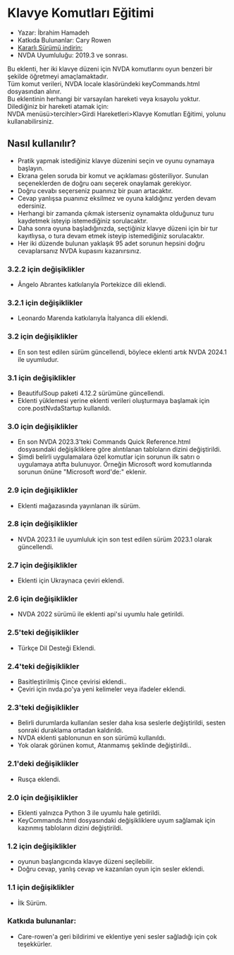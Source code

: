 # Klavye Komutları Eğitimi #

*	Yazar: İbrahim Hamadeh  
*	Katkıda Bulunanlar: Cary Rowen  
*	[Kararlı Sürümü indirin:][1]  
*	NVDA Uyumluluğu: 2019.3 ve sonrası.  

Bu eklenti, her iki klavye düzeni  için NVDA komutlarını oyun benzeri bir şekilde öğretmeyi amaçlamaktadır.  
Tüm komut verileri, NVDA locale klasöründeki keyCommands.html dosyasından alınır.  
Bu eklentinin herhangi bir varsayılan hareketi veya kısayolu yoktur.  
Dilediğiniz bir hareketi atamak için:  
NVDA menüsü>tercihler>Girdi Hareketleri>Klavye Komutları Eğitimi, yolunu kullanabilirsiniz.

## Nasıl kullanılır? ##

*	Pratik yapmak istediğiniz klavye düzenini seçin ve oyunu oynamaya başlayın.  
*	Ekrana gelen soruda bir komut ve açıklaması gösteriliyor. Sunulan seçeneklerden de doğru oanı seçerek onaylamak gerekiyor.  
*	Doğru cevabı seçerseniz puanınız bir puan artacaktır.  
*	Cevap yanlışsa puanınız eksilmez ve oyuna kaldığınız yerden devam edersiniz.  
*	Herhangi bir zamanda çıkmak isterseniz oynamakta olduğunuz turu kaydetmek isteyip istemediğiniz sorulacaktır.  
*	Daha sonra oyuna başladığınızda, seçtiğiniz klavye düzeni için bir tur kayıtlıysa, o tura devam etmek isteyip istemediğiniz sorulacaktır.  
*	Her iki düzende bulunan yaklaşık 95 adet sorunun hepsini doğru   cevaplarsanız NVDA kupasını kazanırsınız.  

### 3.2.2 için değişiklikler ###

*	Ângelo Abrantes katkılarıyla Portekizce dili eklendi.

### 3.2.1 için değişiklikler ###

*	Leonardo Marenda katkılarıyla İtalyanca dili eklendi.

### 3.2 için değişiklikler ###

*	En son test edilen sürüm güncellendi, böylece eklenti artık NVDA 2024.1 ile uyumludur.

### 3.1 için değişiklikler ###

*	BeautifulSoup paketi 4.12.2 sürümüne güncellendi.
*	Eklenti yüklemesi yerine eklenti verileri oluşturmaya başlamak için core.postNvdaStartup kullanıldı.

### 3.0 için değişiklikler ###

*	En son NVDA 2023.3'teki Commands Quick Reference.html dosyasındaki değişikliklere göre alıntılanan tabloların dizini değiştirildi.
*	Şimdi belirli uygulamalara özel komutlar için sorunun ilk satırı o uygulamaya atıfta bulunuyor.
Örneğin Microsoft word komutlarında sorunun önüne "Microsoft word'de:" eklenir.

### 2.9 için değişiklikler ###

*	Eklenti mağazasında yayınlanan ilk sürüm.

### 2.8 için değişiklikler ###

*	NVDA 2023.1 ile uyumluluk için son test edilen sürüm 2023.1 olarak güncellendi.

### 2.7 için değişiklikler ###

*	Eklenti için Ukraynaca çeviri eklendi.

### 2.6 için değişiklikler ###

*	NVDA 2022 sürümü ile eklenti api'si uyumlu hale getirildi.

### 2.5'teki değişiklikler ###

*	Türkçe Dil Desteği Eklendi.

### 2.4'teki değişiklikler ###

*	Basitleştirilmiş Çince çevirisi eklendi..  
*	Çeviri için nvda.po'ya yeni kelimeler veya ifadeler eklendi.  

### 2.3'teki değişiklikler ###

*	Belirli durumlarda kullanılan sesler daha kısa seslerle değiştirildi, sesten sonraki duraklama ortadan kaldırıldı.  
*	NVDA eklenti şablonunun en son sürümü kullanıldı.  
*	Yok olarak görünen komut, Atanmamış şeklinde değiştirildi..  

### 2.1'deki değişiklikler ###

*	Rusça eklendi.  

### 2.0 için değişiklikler ###

*	Eklenti yalnızca Python 3 ile uyumlu hale getirildi.  
*	KeyCommands.html dosyasındaki değişikliklere uyum sağlamak için kazınmış tabloların dizini değiştirildi.  

### 1.2 için değişiklikler ###

*	oyunun başlangıcında klavye düzeni seçilebilir.  
*	Doğru cevap, yanlış cevap ve kazanılan oyun için sesler eklendi.  

### 1.1 için değişiklikler ###

*	İlk Sürüm.  

### Katkıda bulunanlar: ###

*	Care-rowen'a geri bildirimi ve eklentiye yeni sesler sağladığı için çok teşekkürler.  

[1]: https://github.com/ibrahim-s/trainingNvdaCommands/releases/download/3.2.2/trainingKeyboardCommands-3.2.2.nvda-addon
